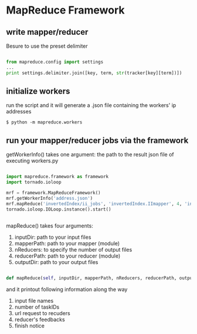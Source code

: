 # MapReduce Framework

## write mapper/reducer

Besure to use the preset delimiter

```python

from mapreduce.config import settings
...
print settings.delimiter.join([key, term, str(tracker[key][term])])

```

## initialize workers

run the script and it will generate a .json file containing the workers' ip addresses

```
$ python -m mapreduce.workers
```

## run your mapper/reducer jobs via the framework

getWorkerInfo() takes one argument: 
the path to the result json file of executing workers.py

```python

import mapreduce.framework as framework
import tornado.ioloop

mrf = framework.MapReduceFramework()
mrf.getWorkerInfo('address.json')
mrf.mapReduce('invertedIndex/ii_jobs', 'invertedIndex.IImapper', 4, 'invertedIndex.IIreducer', 'constants/invertedIndex')
tornado.ioloop.IOLoop.instance().start()
 
```

mapReduce() takes four arguments:

1. inputDir: path to your input files
2. mapperPath: path to your mapper (module)
3. nReducers: to specify the number of output files
4. reducerPath: path to your reducer (module)
5. outputDir: path to your output files

```python

def mapReduce(self, inputDir, mapperPath, nReducers, reducerPath, outputDir):

```
and it printout following information along the way

1. input file names
2. number of taskIDs
3. url request to recuders
4. reducer's feedbacks
5. finish notice


